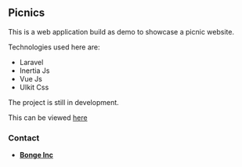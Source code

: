 

## Picnics

This is a web application build as demo to showcase a picnic website.

Technologies used here are:
- Laravel
- Inertia Js
- Vue Js
- UIkit Css

The project is still in development.

This can be viewed [here](https://wonderland.bonge-inc.co.ke)

 ### Contact

- **[Bonge Inc](https://bonge-inc.co.ke/)**

 
